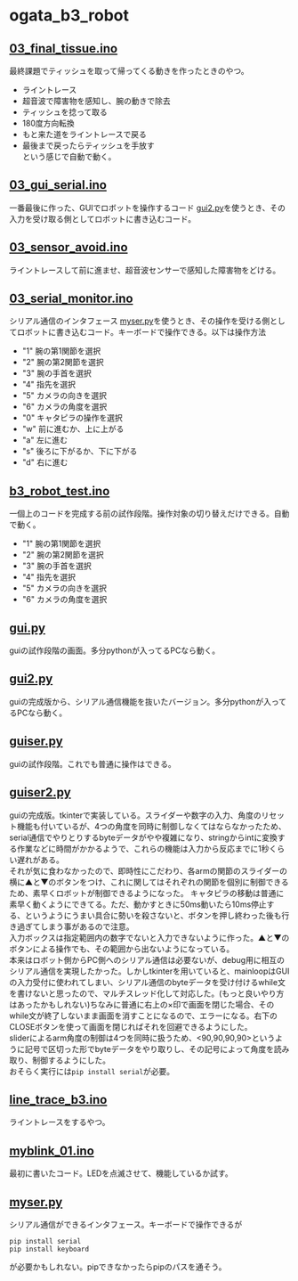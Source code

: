 # ogata_b3_robot

## [03_final_tissue.ino](https://github.com/brad-127/ogata_b3_robot/blob/main/03_final_tissue.ino)
最終課題でティッシュを取って帰ってくる動きを作ったときのやつ。
- ライントレース
- 超音波で障害物を感知し、腕の動きで除去
- ティッシュを捻って取る
- 180度方向転換
- もと来た道をライントレースで戻る
- 最後まで戻ったらティッシュを手放す  
という感じで自動で動く。

## [03_gui_serial.ino](https://github.com/brad-127/ogata_b3_robot/blob/main/03_gui_serial.ino)
一番最後に作った、GUIでロボットを操作するコード [gui2.py](https://github.com/brad-127/ogata_b3_robot/blob/main/gui2.py)を使うとき、その入力を受け取る側としてロボットに書き込むコード。  

## [03_sensor_avoid.ino](https://github.com/brad-127/ogata_b3_robot/blob/main/03_sensor_avoid.ino)
ライントレースして前に進ませ、超音波センサーで感知した障害物をどける。

## [03_serial_monitor.ino](https://github.com/brad-127/ogata_b3_robot/blob/main/03_serial_monitor.ino)
シリアル通信のインタフェース [myser.py](https://github.com/brad-127/ogata_b3_robot/blob/main/myser.py)を使うとき、その操作を受ける側としてロボットに書き込むコード。キーボードで操作できる。以下は操作方法
- "1" 腕の第1関節を選択
- "2" 腕の第2関節を選択
- "3" 腕の手首を選択
- "4" 指先を選択
- "5" カメラの向きを選択
- "6" カメラの角度を選択
- "0" キャタピラの操作を選択
- "w" 前に進むか、上に上がる
- "a" 左に進む
- "s" 後ろに下がるか、下に下がる
- "d" 右に進む

## [b3_robot_test.ino](https://github.com/brad-127/ogata_b3_robot/blob/main/b3_robot_test.ino)
一個上のコードを完成する前の試作段階。操作対象の切り替えだけできる。自動で動く。
- "1" 腕の第1関節を選択
- "2" 腕の第2関節を選択
- "3" 腕の手首を選択
- "4" 指先を選択
- "5" カメラの向きを選択
- "6" カメラの角度を選択

## [gui.py](https://github.com/brad-127/ogata_b3_robot/blob/main/gui.py)
guiの試作段階の画面。多分pythonが入ってるPCなら動く。

## [gui2.py](https://github.com/brad-127/ogata_b3_robot/blob/main/gui2.py)
guiの完成版から、シリアル通信機能を抜いたバージョン。多分pythonが入ってるPCなら動く。

## [guiser.py](https://github.com/brad-127/ogata_b3_robot/blob/main/guiser.py)
guiの試作段階。これでも普通に操作はできる。

## [guiser2.py](https://github.com/brad-127/ogata_b3_robot/blob/main/guiser2.py)
guiの完成版。tkinterで実装している。スライダーや数字の入力、角度のリセット機能も付いているが、4つの角度を同時に制御しなくてはならなかったため、serial通信でやりとりするbyteデータがやや複雑になり、stringからintに変換する作業などに時間がかかるようで、これらの機能は入力から反応までに1秒くらい遅れがある。  
それが気に食わなかったので、即時性にこだわり、各armの関節のスライダーの横に▲と▼のボタンをつけ、これに関してはそれぞれの関節を個別に制御できるため、素早くロボットが制御できるようになった。
キャタピラの移動は普通に素早く動くようにできてる。ただ、動かすときに50ms動いたら10ms停止する、というようにうまい具合に勢いを殺さないと、ボタンを押し終わった後も行き過ぎてしまう事があるので注意。  
入力ボックスは指定範囲内の数字でないと入力できないように作った。▲と▼のボタンによる操作でも、その範囲から出ないようになっている。  
本来はロボット側からPC側へのシリアル通信は必要ないが、debug用に相互のシリアル通信を実現したかった。しかしtkinterを用いていると、mainloopはGUIの入力受付に使われてしまい、シリアル通信のbyteデータを受け付けるwhile文を書けないと思ったので、マルチスレッド化して対応した。(もっと良いやり方はあったかもしれない)ちなみに普通に右上の×印で画面を閉じた場合、そのwhile文が終了しないまま画面を消すことになるので、エラーになる。右下のCLOSEボタンを使って画面を閉じればそれを回避できるようにした。  
sliderによるarm角度の制御は4つを同時に扱うため、<90,90,90,90>というように記号で区切った形でbyteデータをやり取りし、その記号によって角度を読み取り、制御するようにした。  
おそらく実行には`pip install serial`が必要。

## [line_trace_b3.ino](https://github.com/brad-127/ogata_b3_robot/blob/main/line_trace_b3.ino)
ライントレースをするやつ。
## [myblink_01.ino](https://github.com/brad-127/ogata_b3_robot/blob/main/myblink_01.ino)
最初に書いたコード。LEDを点滅させて、機能しているか試す。
## [myser.py](https://github.com/brad-127/ogata_b3_robot/blob/main/myser.py)
シリアル通信ができるインタフェース。キーボードで操作できるが  
```
pip install serial  
pip install keyboard
```
が必要かもしれない。pipできなかったらpipのパスを通そう。
